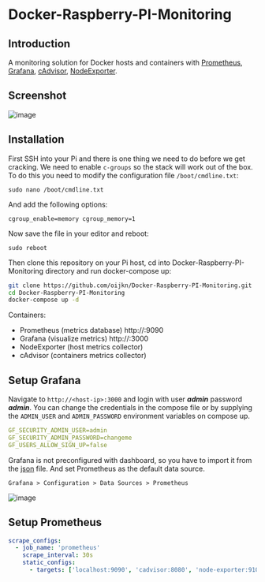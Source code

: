 # Docker-Raspberry-PI-Monitoring

## Introduction

A monitoring solution for Docker hosts and containers with [Prometheus](https://prometheus.io/), [Grafana](http://grafana.org/), [cAdvisor](https://github.com/google/cadvisor), [NodeExporter](https://github.com/prometheus/node_exporter).

## Screenshot

![image](https://user-images.githubusercontent.com/18188407/137626481-f9224dee-c3a9-4813-a104-b948dfa469e9.png)

## Installation

First SSH into your Pi and there is one thing we need to do before we get cracking. We need to enable `c-groups` so the stack will work out of the box. To do this you need to modify the configuration file `/boot/cmdline.txt`:

```
sudo nano /boot/cmdline.txt
```

And add the following options:

```
cgroup_enable=memory cgroup_memory=1
```

Now save the file in your editor and reboot:

```
sudo reboot
```

Then clone this repository on your Pi host, cd into Docker-Raspberry-PI-Monitoring directory and run docker-compose up:

```sh
git clone https://github.com/oijkn/Docker-Raspberry-PI-Monitoring.git
cd Docker-Raspberry-PI-Monitoring
docker-compose up -d
```

Containers:

* Prometheus (metrics database) http://<host-ip>:9090
* Grafana (visualize metrics) http://<host-ip>:3000
* NodeExporter (host metrics collector)
* cAdvisor (containers metrics collector)

## Setup Grafana

Navigate to `http://<host-ip>:3000` and login with user ***admin*** password ***admin***. You can change the credentials in the compose file or by supplying the `ADMIN_USER` and `ADMIN_PASSWORD` environment variables on compose up. 

```yaml
GF_SECURITY_ADMIN_USER=admin
GF_SECURITY_ADMIN_PASSWORD=changeme
GF_USERS_ALLOW_SIGN_UP=false
```

Grafana is not preconfigured with dashboard, so you have to import it from the [json](https://github.com/oijkn/Docker-Raspberry-PI-Monitoring/blob/main/grafana/dashboard_by_oijkn.json) file. And set Prometheus as the default data source.
  
```
Grafana > Configuration > Data Sources > Prometheus
```
![image](https://user-images.githubusercontent.com/18188407/137201046-691a09e8-3efd-478c-a943-7c61ce409931.png)


## Setup Prometheus

```yaml
scrape_configs:
  - job_name: 'prometheus'
    scrape_interval: 30s
    static_configs:
      - targets: ['localhost:9090', 'cadvisor:8080', 'node-exporter:9100']
```
